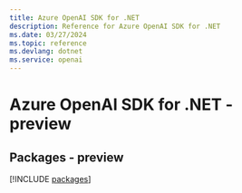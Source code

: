 ```yaml
---
title: Azure OpenAI SDK for .NET
description: Reference for Azure OpenAI SDK for .NET
ms.date: 03/27/2024
ms.topic: reference
ms.devlang: dotnet
ms.service: openai
---
```

# Azure OpenAI SDK for .NET - preview
## Packages - preview
[!INCLUDE [packages](openai-index.md)]